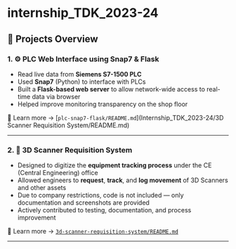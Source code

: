 # internship_TDK_2023-24

## 🔧 Projects Overview

### 1. ⚙️ **PLC Web Interface using Snap7 & Flask**
- Read live data from **Siemens S7-1500 PLC**
- Used **Snap7** (Python) to interface with PLCs
- Built a **Flask-based web server** to allow network-wide access to real-time data via browser
- Helped improve monitoring transparency on the shop floor

📍 Learn more → [`plc-snap7-flask/README.md`](Internship_TDK_2023-24/3D Scanner Requisition System/README.md)

---

### 2. 🧾 **3D Scanner Requisition System**
- Designed to digitize the **equipment tracking process** under the CE (Central Engineering) office
- Allowed engineers to **request**, **track**, and **log movement** of 3D Scanners and other assets
- Due to company restrictions, code is not included — only documentation and screenshots are provided
- Actively contributed to testing, documentation, and process improvement

📍 Learn more → [`3d-scanner-requisition-system/README.md`](./3D-Scanner-Requisition-System\README.md)

---
